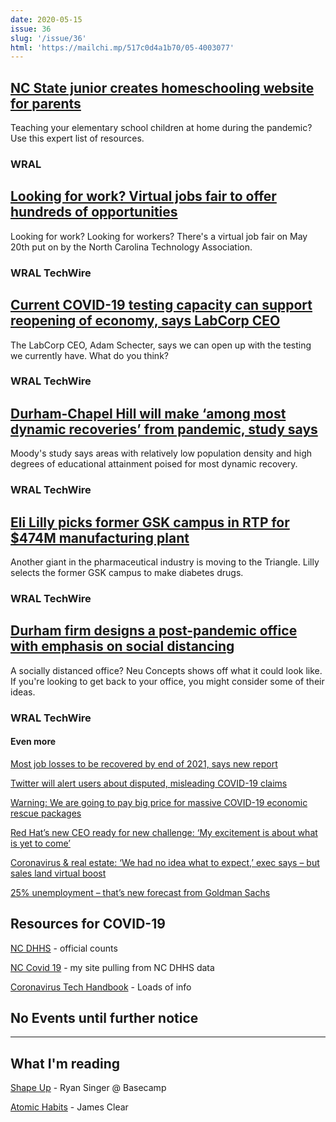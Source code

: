 ```yaml
---
date: 2020-05-15
issue: 36
slug: '/issue/36'
html: 'https://mailchi.mp/517c0d4a1b70/05-4003077'
---
```


## [NC State junior creates homeschooling website for parents](https://www.wral.com/nc-state-junior-creates-homeschooling-website-for-parents/19090149/)
Teaching your elementary school children at home during the pandemic? Use this expert list of resources.
### WRAL

## [Looking for work? Virtual jobs fair to offer hundreds of opportunities](https://www.wraltechwire.com/2020/05/14/looking-for-work-virtual-jobs-fair-to-offer-hundreds-of-opportunities/)
Looking for work? Looking for workers? There's a virtual job fair on May 20th put on by the North Carolina Technology Association.
### WRAL TechWire

## [Current COVID-19 testing capacity can support reopening of economy, says LabCorp CEO](https://www.wraltechwire.com/2020/05/13/current-covid-19-testing-capacity-can-support-reopening-of-economy-says-labcorp-ceo/)
The LabCorp CEO, Adam Schecter, says we can open up with the testing we currently have. What do you think?
### WRAL TechWire

## [Durham-Chapel Hill will make ‘among most dynamic recoveries’ from pandemic, study says](https://www.wraltechwire.com/2020/05/11/durham-chapel-hill-will-make-among-most-dynamic-recoveries-from-pandemic-study-says/)
Moody's study says areas with relatively low population density and high degrees of educational attainment poised for most dynamic recovery.
### WRAL TechWire

## [Eli Lilly picks former GSK campus in RTP for $474M manufacturing plant](https://www.wraltechwire.com/2020/05/12/eli-lilly-picks-former-gsk-campus-in-rtp-for-474m-manufacturing-plant/)
Another giant in the pharmaceutical industry is moving to the Triangle. Lilly selects the former GSK campus to make diabetes drugs.
### WRAL TechWire

## [Durham firm designs a post-pandemic office with emphasis on social distancing](https://www.wraltechwire.com/2020/05/12/durham-firm-designs-a-post-pandemic-office-with-emphasis-on-social-distancing/)
A socially distanced office? Neu Concepts shows off what it could look like. If you're looking to get back to your office, you might consider some of their ideas.
### WRAL TechWire

#### Even more

[Most job losses to be recovered by end of 2021, says new report](https://www.wraltechwire.com/2020/05/14/most-job-losses-to-be-recovered-by-end-of-2021-says-new-report/)

[Twitter will alert users about disputed, misleading COVID-19 claims](https://www.wraltechwire.com/2020/05/12/twitter-will-alert-users-about-disputed-misleading-covid-19-claims/)

[Warning: We are going to pay big price for massive COVID-19 economic rescue packages](https://www.wraltechwire.com/2020/05/08/warning-we-are-going-to-pay-big-price-for-massive-covid-19-economic-rescue-packages/)

[Red Hat’s new CEO ready for new challenge: ‘My excitement is about what is yet to come’](https://www.wraltechwire.com/2020/05/10/red-hats-new-ceo-ready-for-new-challenge-my-excitement-is-about-what-is-yet-to-come/)

[Coronavirus & real estate: ‘We had no idea what to expect,’ exec says – but sales land virtual boost](https://www.wraltechwire.com/2020/05/13/coronavirus-real-estate-we-had-no-idea-what-to-expect-exec-says-but-sales-land-virtual-boost/)

[25% unemployment – that’s new forecast from Goldman Sachs](https://www.wraltechwire.com/2020/05/13/25-unemployment-thats-new-forecast-from-goldman-sachs/)

## Resources for COVID-19
[NC DHHS](https://www.ncdhhs.gov/covid-19-case-count-nc) - official counts

[NC Covid 19](https://nccovid19.app) - my site pulling from NC DHHS data

[Coronavirus Tech Handbook](https://coronavirustechhandbook.com/home) - Loads of info

## No Events until further notice

---

## What I'm reading
[Shape Up](https://basecamp.com/shapeup) - Ryan Singer @ Basecamp


[Atomic Habits](https://jamesclear.com/atomic-habits) - James Clear
